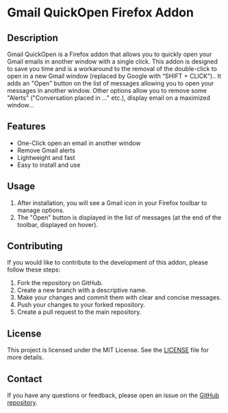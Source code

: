 # Gmail QuickOpen Firefox Addon

## Description
Gmail QuickOpen is a Firefox addon that allows you to quickly open your Gmail emails in another window with a single click. This addon is designed to save you time and is a workaround to the removal of the double-click to open in a new Gmail window (replaced by Google with “SHIFT + CLICK”)..
It adds an "Open" button on the list of messages allowing you to open your messages in another window.
Other options allow you to remove some "Alerts" ("Conversation placed in ..." etc.), display email on a maximized window...

## Features
- One-Click open an email in another window
- Remove Gmail alerts
- Lightweight and fast
- Easy to install and use

## Usage
1. After installation, you will see a Gmail icon in your Firefox toolbar to manage options.
2. The "Open" button is displayed in the list of messages (at the end of the toolbar, displayed on hover).

## Contributing
If you would like to contribute to the development of this addon, please follow these steps:
1. Fork the repository on GitHub.
2. Create a new branch with a descriptive name.
3. Make your changes and commit them with clear and concise messages.
4. Push your changes to your forked repository.
5. Create a pull request to the main repository.

## License
This project is licensed under the MIT License. See the [LICENSE](LICENSE) file for more details.

## Contact
If you have any questions or feedback, please open an issue on the [GitHub repository](https://github.com/laudep59/gmail-quickopen-firefox-addon).
